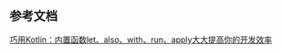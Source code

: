 ## 参考文档

[巧用Kotlin：内置函数let、also、with、run、apply大大提高你的开发效率](https://cloud.tencent.com/developer/article/1591238)

